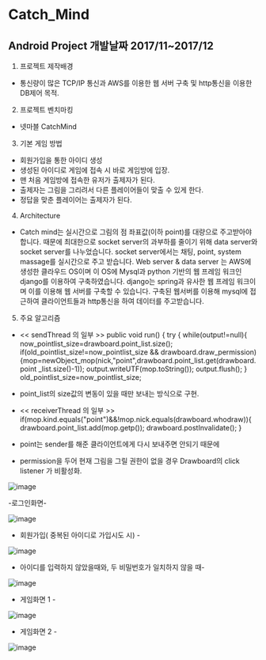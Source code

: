 # Catch_Mind
Android Project
개발날짜 2017/11~2017/12
------------------------------------------------------

1. 프로젝트 제작배경
- 통신량이 많은 TCP/IP 통신과 AWS를 이용한 웹 서버 구축 및 http통신을 이용한 DB제어 목적.

2. 프로젝트 벤치마킹
- 넷마블 CatchMind

3. 기본 게임 방법
- 회원가입을 통한 아이디 생성
- 생성된 아이디로 게임에 접속 시 바로 게임방에 입장.
- 맨 처음 게임방에 접속한 유저가 출제자가 된다.
- 출제자는 그림을 그리려서 다른 플레이어들이 맞출 수 있게 한다.
- 정답을 맞춘 플레이어는 출제자가 된다.

4. Architecture

- Catch mind는 실시간으로 그림의 점 좌표값(이하 point)를 대량으로 주고받아야 합니다. 때문에 최대한으로 socket server의 과부하를 줄이기 위해 data server와 socket server를 나누었습니다. socket server에서는 채팅, point, system massage를 실시간으로 주고 받습니다. 
 Web server & data server 는 AWS에 생성한 클라우드 OS이며 이 OS에 Mysql과 python 기반의 웹 프레임 워크인 django를 이용하여 구축하였습니다. django는 spring과 유사한 웹 프레임 워크이며 이를 이용해 웹 서버를 구축할 수 있습니다. 구축된 웹서버를 이용해 mysql에 접근하여 클라이언트들과 http통신을 하여 데이터를 주고받습니다.

5. 주요 알고리즘

- << sendThread 의 일부 >>
 public void run() {
  try {
 while(output!=null){
   now_pointlist_size=drawboard.point_list.size();
   if(old_pointlist_size!=now_pointlist_size && drawboard.draw_permission)
{mop=newObject_mop(nick,"point",drawboard.point_list.get(drawboard.point  _list.size()-1));
   output.writeUTF(mop.toString());
   output.flush();
    }
   old_pointlist_size=now_pointlist_size;
 - point_list의 size값의 변동이 있을 때만 보내는 방식으로 구현.

- << receiverThread 의 일부 >>
  if(mop.kind.equals("point")&&!mop.nick.equals(drawboard.whodraw)){
     drawboard.point_list.add(mop.getp());
     drawboard.postInvalidate();
     }

- point는 sender를 해준 클라이언트에게 다시 보내주면 안되기 때문에

- permission을 두어 현재 그림을 그릴 권한이 없을 경우 Drawboard의 click listener 가 비활성화.


![image](https://user-images.githubusercontent.com/31503178/64949865-1e448d00-d8b5-11e9-92d3-5ff4034a01ea.png)

-로그인화면-

![image](https://user-images.githubusercontent.com/31503178/64949672-ab3b1680-d8b4-11e9-9f16-fedd3c001679.png)

- 회원가입( 중복된 아이디로 가입시도 시) -

![image](https://user-images.githubusercontent.com/31503178/64949689-b4c47e80-d8b4-11e9-864f-af063c9541ae.png)

- 아이디를 입력하지 않았을때와, 두 비밀번호가 일치하지 않을 때-

![image](https://user-images.githubusercontent.com/31503178/64949693-b7bf6f00-d8b4-11e9-9633-a1f7a57dada5.png)

- 게임화면 1 -

![image](https://user-images.githubusercontent.com/31503178/64949791-f0f7df00-d8b4-11e9-878c-d7315c519a21.png)

- 게임화면 2 -

![image](https://user-images.githubusercontent.com/31503178/64949811-fead6480-d8b4-11e9-8b43-4575f556fe97.png)
